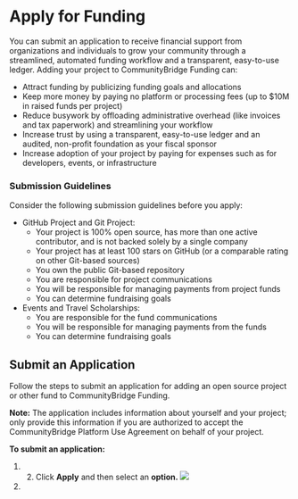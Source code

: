 # Apply for Funding

You can submit an application to receive financial support from organizations and individuals to grow your community through a streamlined, automated funding workflow and a transparent, easy-to-use ledger. Adding your project to CommunityBridge Funding can:

* Attract funding by publicizing funding goals and allocations
* Keep more money by paying no platform or processing fees \(up to $10M in raised funds per project\)
* Reduce busywork by offloading administrative overhead \(like invoices and tax paperwork\) and streamlining your workflow
* Increase trust by using a transparent, easy-to-use ledger and an audited, non-profit foundation as your fiscal sponsor
* Increase adoption of your project by paying for expenses such as for developers, events, or infrastructure

### Submission Guidelines <a id="submission-guidelines"></a>

Consider the following submission guidelines before you apply:

* GitHub Project and Git Project:
  * Your project is 100% open source, has more than one active contributor, and is not backed solely by a single company
  * Your project has at least 100 stars on GitHub \(or a comparable rating on other Git-based sources\)
  * You own the public Git-based repository
  * You are responsible for project communications
  * You will be responsible for managing payments from project funds
  * You can determine fundraising goals
* Events and Travel Scholarships:
  * You are responsible for the fund communications
  * You will be responsible for managing payments from the funds
  * You can determine fundraising goals

## Submit an Application <a id="ApplyforFunding-SubmitanApplication"></a>

Follow the steps to submit an application for adding an open source project or other fund to CommunityBridge Funding.

**Note:** The application includes information about yourself and your project; only provide this information if you are authorized to accept the CommunityBridge Platform Use Agreement on behalf of your project.

**To submit an application:**

1. 2. Click **Apply** and then select an **option.** ![](https://firebasestorage.googleapis.com/v0/b/gitbook-28427.appspot.com/o/assets%2Flinux-foundation-documentation%2F-M2D_dS1B24qzcG9ihj9%2F-M2DaMs1ATZWbLGaRffp%2F7418532.png?generation=1584014142276361&alt=media)
3. 

